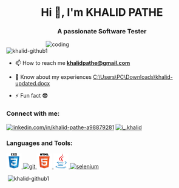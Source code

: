<h1 align="center">Hi 👋, I'm KHALID PATHE</h1>
<h3 align="center">A passionate Software Tester</h3>

<img align="right" alt="coding" width="400" src="https://irp-cdn.multiscreensite.com/599c5dd6/dms3rep/multi/Thoroughness+in+Testing.gif">

<p align="left"> <img src="https://komarev.com/ghpvc/?username=khalid-github1&label=Profile%20views&color=0e75b6&style=flat" alt="khalid-github1" /> </p>

- 📫 How to reach me **khalidpathe@gmail.com**

- 📄 Know about my experiences [C:\Users\PC\Downloads\khalid-updated.docx](C:\Users\PC\Downloads\khalid-updated.docx)

- ⚡ Fun fact **😎**

<h3 align="left">Connect with me:</h3>
<p align="left">
<a href="https://linkedin.com/in/linkedin.com/in/khalid-pathe-a98879281" target="blank"><img align="center" src="https://raw.githubusercontent.com/rahuldkjain/github-profile-readme-generator/master/src/images/icons/Social/linked-in-alt.svg" alt="linkedin.com/in/khalid-pathe-a98879281" height="30" width="40" /></a>
<a href="https://instagram.com/i_.khalid" target="blank"><img align="center" src="https://raw.githubusercontent.com/rahuldkjain/github-profile-readme-generator/master/src/images/icons/Social/instagram.svg" alt="i_.khalid" height="30" width="40" /></a>
</p>

<h3 align="left">Languages and Tools:</h3>
<p align="left"> <a href="https://www.w3schools.com/css/" target="_blank" rel="noreferrer"> <img src="https://raw.githubusercontent.com/devicons/devicon/master/icons/css3/css3-original-wordmark.svg" alt="css3" width="40" height="40"/> </a> <a href="https://git-scm.com/" target="_blank" rel="noreferrer"> <img src="https://www.vectorlogo.zone/logos/git-scm/git-scm-icon.svg" alt="git" width="40" height="40"/> </a> <a href="https://www.w3.org/html/" target="_blank" rel="noreferrer"> <img src="https://raw.githubusercontent.com/devicons/devicon/master/icons/html5/html5-original-wordmark.svg" alt="html5" width="40" height="40"/> </a> <a href="https://www.java.com" target="_blank" rel="noreferrer"> <img src="https://raw.githubusercontent.com/devicons/devicon/master/icons/java/java-original.svg" alt="java" width="40" height="40"/> </a> <a href="https://www.selenium.dev" target="_blank" rel="noreferrer"> <img src="https://raw.githubusercontent.com/detain/svg-logos/780f25886640cef088af994181646db2f6b1a3f8/svg/selenium-logo.svg" alt="selenium" width="40" height="40"/> </a> </p>

<p>&nbsp;<img align="center" src="https://github-readme-stats.vercel.app/api?username=khalid-github1&show_icons=true&locale=en" alt="khalid-github1" /></p>
